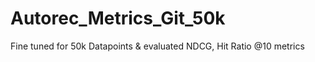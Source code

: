 # Autorec_Metrics_Git_50k
Fine tuned for 50k Datapoints &amp;  evaluated NDCG, Hit Ratio @10 metrics

